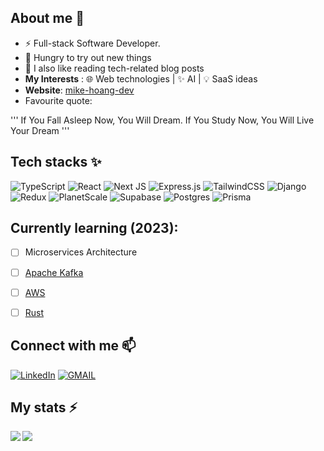 ## About me 🧑
- ⚡ Full-stack Software Developer.
- 🔭 Hungry to try out new things
- 📖 I also like reading tech-related blog posts
- **My Interests** : 🌐 Web technologies | ✨ AI | 💡 SaaS ideas
- **Website**: [mike-hoang-dev](https://mike-hoang-dev.vercel.app)
- Favourite quote: 

'''
If You Fall Asleep Now, You Will Dream. If You Study Now, You Will Live Your Dream
'''



## Tech stacks ✨

![TypeScript](https://img.shields.io/badge/typescript-%23007ACC.svg?style=for-the-badge&logo=typescript&logoColor=white) ![React](https://img.shields.io/badge/react-%2320232a.svg?style=for-the-badge&logo=react&logoColor=%2361DAFB) ![Next JS](https://img.shields.io/badge/Next-black?style=for-the-badge&logo=next.js&logoColor=white) ![Express.js](https://img.shields.io/badge/express.js-%23404d59.svg?style=for-the-badge&logo=express&logoColor=%2361DAFB) ![TailwindCSS](https://img.shields.io/badge/tailwindcss-%2338B2AC.svg?style=for-the-badge&logo=tailwind-css&logoColor=white) ![Django](https://img.shields.io/badge/django-%23092E20.svg?style=for-the-badge&logo=django&logoColor=white) ![Redux](https://img.shields.io/badge/redux-%23593d88.svg?style=for-the-badge&logo=redux&logoColor=white) ![PlanetScale](https://img.shields.io/badge/planetscale-%23000000.svg?style=for-the-badge&logo=planetscale&logoColor=white) ![Supabase](https://img.shields.io/badge/Supabase-3ECF8E?style=for-the-badge&logo=supabase&logoColor=white) ![Postgres](https://img.shields.io/badge/postgres-%23316192.svg?style=for-the-badge&logo=postgresql&logoColor=white) ![Prisma](https://img.shields.io/badge/Prisma-3982CE?style=for-the-badge&logo=Prisma&logoColor=white)

## Currently learning (2023):

* [ ] Microservices Architecture
* [ ] [Apache Kafka](https://kafka.apache.org/)
* [ ] [AWS](https://aws.amazon.com/)
* [ ] [Rust](https://www.rust-lang.org/)


## Connect with me 📫
<a href="https://www.linkedin.com/in/mike-hoang-2907/">![LinkedIn](https://img.shields.io/badge/linkedin-%230077B5.svg?style=for-the-badge&logo=linkedin&logoColor=white)</a>
<a href="mailto:anhminhhoang13@gmail.com">![GMAIL](https://img.shields.io/badge/Gmail-D14836?style=for-the-badge&logo=gmail&logoColor=white)</a>

## My stats ⚡
<img align="left" src="https://github-readme-stats.vercel.app/api?username=mikah13&count_private=true&show_icons=true&theme=radical" />
<img align="left" src="https://github-readme-stats.vercel.app/api/top-langs/?username=mikah13&show_icons=true&theme=radical&layout=compact" /> 


